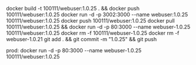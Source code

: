 docker build -t 100111/webuser:1.0.25 . && docker push 100111/webuser:1.0.25
docker run -d -p 3002:3000 --name webuser:1.0.25 100111/webuser:1.0.25
docker push 100111/webuser:1.0.25
docker pull 100111/webuser:1.0.25  && docker run -d -p 80:3000 --name webuser-1.0.25 100111/webuser:1.0.25
docker rm -f 100111/webuser-1.0.25
docker rm -f webuser-1.0.21
git add . && git commit -m "1.0.25" && git push

prod: 
docker run -d -p 80:3000 --name webuser-1.0.25 100111/webuser:1.0.25
